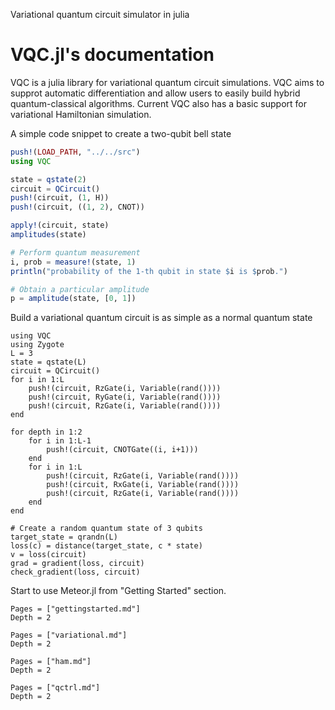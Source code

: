 

Variational quantum circuit simulator in julia

# VQC.jl's documentation

VQC is a julia library for variational quantum circuit simulations. VQC 
aims to supprot automatic differentiation and allow users to easily build 
hybrid quantum-classical algorithms. Current VQC also has a basic support 
for variational Hamiltonian simulation.

A simple code snippet to create a two-qubit bell state
```julia
push!(LOAD_PATH, "../../src")
using VQC

state = qstate(2)
circuit = QCircuit()
push!(circuit, (1, H))
push!(circuit, ((1, 2), CNOT))

apply!(circuit, state)
amplitudes(state)

# Perform quantum measurement
i, prob = measure!(state, 1)
println("probability of the 1-th qubit in state $i is $prob.")

# Obtain a particular amplitude
p = amplitude(state, [0, 1])
```

Build a variational quantum circuit is as simple as a normal quantum state
```@example
using VQC
using Zygote
L = 3
state = qstate(L)
circuit = QCircuit()
for i in 1:L
	push!(circuit, RzGate(i, Variable(rand())))
	push!(circuit, RyGate(i, Variable(rand())))
	push!(circuit, RzGate(i, Variable(rand())))
end

for depth in 1:2
	for i in 1:L-1
		push!(circuit, CNOTGate((i, i+1)))
	end
	for i in 1:L
		push!(circuit, RzGate(i, Variable(rand())))
		push!(circuit, RxGate(i, Variable(rand())))
		push!(circuit, RzGate(i, Variable(rand())))
	end
end

# Create a random quantum state of 3 qubits
target_state = qrandn(L)
loss(c) = distance(target_state, c * state)
v = loss(circuit)
grad = gradient(loss, circuit)
check_gradient(loss, circuit)
```


Start to use Meteor.jl from "Getting Started" section.

```@contents
Pages = ["gettingstarted.md"]
Depth = 2
```

```@contents
Pages = ["variational.md"]
Depth = 2
```

```@contents
Pages = ["ham.md"]
Depth = 2
```

```@contents
Pages = ["qctrl.md"]
Depth = 2
```

